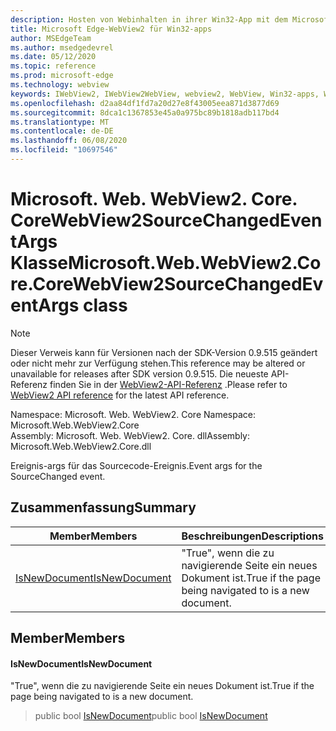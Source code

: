 ```yaml
---
description: Hosten von Webinhalten in ihrer Win32-App mit dem Microsoft Edge WebView2-Steuerelement
title: Microsoft Edge-WebView2 für Win32-apps
author: MSEdgeTeam
ms.author: msedgedevrel
ms.date: 05/12/2020
ms.topic: reference
ms.prod: microsoft-edge
ms.technology: webview
keywords: IWebView2, IWebView2WebView, webview2, WebView, Win32-apps, Win32, Edge, ICoreWebView2, ICoreWebView2Controller, Browser-Steuerelement, Edge-HTML
ms.openlocfilehash: d2aa84df1fd7a20d27e8f43005eea871d3877d69
ms.sourcegitcommit: 8dca1c1367853e45a0a975bc89b1818adb117bd4
ms.translationtype: MT
ms.contentlocale: de-DE
ms.lasthandoff: 06/08/2020
ms.locfileid: "10697546"
---
```

# <span data-ttu-id="7cc13-104">Microsoft. Web. WebView2. Core. CoreWebView2SourceChangedEventArgs Klasse</span><span class="sxs-lookup"><span data-stu-id="7cc13-104">Microsoft.Web.WebView2.Core.CoreWebView2SourceChangedEventArgs class</span></span> 

> [!NOTE]
> <span data-ttu-id="7cc13-105">Dieser Verweis kann für Versionen nach der SDK-Version 0.9.515 geändert oder nicht mehr zur Verfügung stehen.</span><span class="sxs-lookup"><span data-stu-id="7cc13-105">This reference may be altered or unavailable for releases after SDK version 0.9.515.</span></span> <span data-ttu-id="7cc13-106">Die neueste API-Referenz finden Sie in der [WebView2-API-Referenz](../../../webview2-api-reference.md) .</span><span class="sxs-lookup"><span data-stu-id="7cc13-106">Please refer to [WebView2 API reference](../../../webview2-api-reference.md) for the latest API reference.</span></span>

<span data-ttu-id="7cc13-107">Namespace: Microsoft. Web. WebView2. Core </span><span class="sxs-lookup"><span data-stu-id="7cc13-107">Namespace: Microsoft.Web.WebView2.Core</span></span>\
<span data-ttu-id="7cc13-108">Assembly: Microsoft. Web. WebView2. Core. dll</span><span class="sxs-lookup"><span data-stu-id="7cc13-108">Assembly: Microsoft.Web.WebView2.Core.dll</span></span>

<span data-ttu-id="7cc13-109">Ereignis-args für das Sourcecode-Ereignis.</span><span class="sxs-lookup"><span data-stu-id="7cc13-109">Event args for the SourceChanged event.</span></span>

## <span data-ttu-id="7cc13-110">Zusammenfassung</span><span class="sxs-lookup"><span data-stu-id="7cc13-110">Summary</span></span>

 <span data-ttu-id="7cc13-111">Member</span><span class="sxs-lookup"><span data-stu-id="7cc13-111">Members</span></span>                        | <span data-ttu-id="7cc13-112">Beschreibungen</span><span class="sxs-lookup"><span data-stu-id="7cc13-112">Descriptions</span></span>
--------------------------------|---------------------------------------------
[<span data-ttu-id="7cc13-113">IsNewDocument</span><span class="sxs-lookup"><span data-stu-id="7cc13-113">IsNewDocument</span></span>](#isnewdocument) | <span data-ttu-id="7cc13-114">"True", wenn die zu navigierende Seite ein neues Dokument ist.</span><span class="sxs-lookup"><span data-stu-id="7cc13-114">True if the page being navigated to is a new document.</span></span>

## <span data-ttu-id="7cc13-115">Member</span><span class="sxs-lookup"><span data-stu-id="7cc13-115">Members</span></span>

#### <span data-ttu-id="7cc13-116">IsNewDocument</span><span class="sxs-lookup"><span data-stu-id="7cc13-116">IsNewDocument</span></span> 

<span data-ttu-id="7cc13-117">"True", wenn die zu navigierende Seite ein neues Dokument ist.</span><span class="sxs-lookup"><span data-stu-id="7cc13-117">True if the page being navigated to is a new document.</span></span>

> <span data-ttu-id="7cc13-118">public bool [IsNewDocument](#isnewdocument)</span><span class="sxs-lookup"><span data-stu-id="7cc13-118">public bool [IsNewDocument](#isnewdocument)</span></span>

